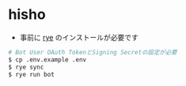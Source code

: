 # hisho

- 事前に [rye](https://rye-up.com/) のインストールが必要です

```bash
# Bot User OAuth TokenとSigning Secretの設定が必要
$ cp .env.example .env
$ rye sync
$ rye run bot
```
